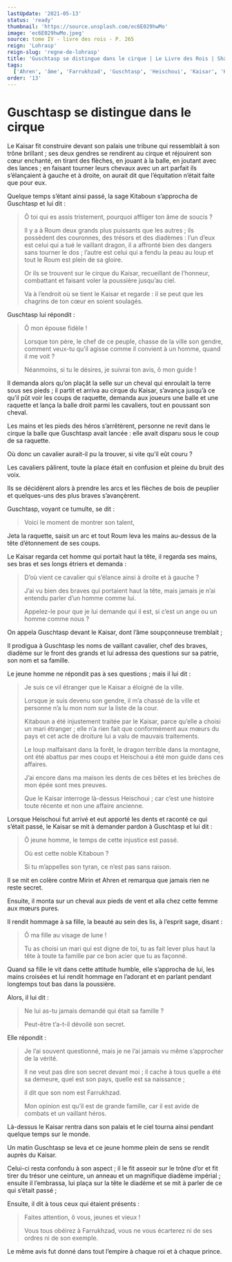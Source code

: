 ```yaml
---
lastUpdate: '2021-05-13'
status: 'ready'
thumbnail: 'https://source.unsplash.com/ec6E029hwMo'
image: 'ec6E029hwMo.jpeg'
source: tome IV - livre des rois - P. 265
reign: 'Lohrasp'
reign-slug: 'regne-de-lohrasp'
title: 'Guschtasp se distingue dans le cirque | Le Livre des Rois | Shâhnâmeh'
tags:
  ['Ahren', 'âme', 'Farrukhzad', 'Guschtasp', 'Heischoui', 'Kaisar', 'Kitaboun', 'Mirin', 'Roum']
order: '13'
---
```


# Guschtasp se distingue dans le cirque

Le Kaisar fit construire devant son palais une tribune qui ressemblait à son trône brillant ; ses deux gendres se rendirent au cirque et réjouirent son cœur enchanté, en tirant des flèches, en jouant à la balle, en joutant avec des lances ; en faisant tourner leurs chevaux avec un art parfait ils s’élançaient à gauche et à droite, on aurait dit que l’équitation n’était faite que pour eux.

Quelque temps s’étant ainsi passé, la sage Kitaboun s’approcha de Guschtasp et lui dit :

> Ô toi qui es assis tristement, pourquoi affliger ton âme de soucis ?
>
> Il y a à Roum deux grands plus puissants que les autres ; ils possèdent des couronnes, des trésors et des diadèmes : l’un d’eux est celui qui a tué le vaillant dragon, il a affronté bien des dangers sans tourner le dos ; l’autre est celui qui a fendu la peau au loup et tout le Roum est plein de sa gloire.
>
> Or ils se trouvent sur le cirque du Kaisar, recueillant de l’honneur, combattant et faisant voler la poussière jusqu’au ciel.
>
> Va à l’endroit où se tient le Kaisar et regarde : il se peut que les chagrins de ton cœur en soient soulagés.

Guschtasp lui répondit :

> Ô mon épouse fidèle !
>
> Lorsque ton père, le chef de ce peuple, chasse de la ville son gendre, comment veux-tu qu’il agisse comme il convient à un homme, quand il me voit ?
>
> Néanmoins, si tu le désires, je suivrai ton avis, ô mon guide !

Il demanda alors qu’on plaçât la selle sur un cheval qui enroulait la terre sous ses pieds ; il partit et arriva au cirque du Kaisar, s’avança jusqu’à ce qu’il pût voir les coups de raquette, demanda aux joueurs une balle et une raquette et lança la balle droit parmi les cavaliers, tout en poussant son cheval.

Les mains et les pieds des héros s’arrêtèrent, personne ne revit dans le cirque la balle que Guschtasp avait lancée : elle avait disparu sous le coup de sa raquette.

Où donc un cavalier aurait-il pu la trouver, si vite qu’il eût couru ?

Les cavaliers pâlirent, toute la place était en confusion et pleine du bruit des voix.

Ils se décidèrent alors à prendre les arcs et les flèches de bois de peuplier et quelques-uns des plus braves s’avançèrent.

Guschtasp, voyant ce tumulte, se dit :

> Voici le moment de montrer son talent,

Jeta la raquette, saisit un arc et tout Roum leva les mains au-dessus de la tête d’étonnement de ses coups.

Le Kaisar regarda cet homme qui portait haut la tête, il regarda ses mains, ses bras et ses longs étriers et demanda :

> D’où vient ce cavalier qui s’élance ainsi à droite et à gauche ?
>
> J’ai vu bien des braves qui portaient haut la tête, mais jamais je n’ai entendu parler d’un homme comme lui.
>
> Appelez-le pour que je lui demande qui il est, si c’est un ange ou un homme comme nous ?

On appela Guschtasp devant le Kaisar, dont l’âme soupçonneuse tremblait ;

Il prodigua à Guschtasp les noms de vaillant cavalier, chef des braves, diadème sur le front des grands et lui adressa des questions sur sa patrie, son nom et sa famille.

Le jeune homme ne répondit pas à ses questions ; mais il lui dit :

> Je suis ce vil étranger que le Kaisar a éloigné de la ville.
>
> Lorsque je suis devenu son gendre, il m’a chassé de la ville et personne n’a lu mon nom sur la liste de la cour.
>
> Kitaboun a été injustement traitée par le Kaisar, parce qu’elle a choisi un mari étranger ; elle n’a rien fait que conformément aux mœurs du pays et cet acte de droiture lui a valu de mauvais traitements.
>
> Le loup malfaisant dans la forêt, le dragon terrible dans la montagne, ont été abattus par mes coups et Heischoui a été mon guide dans ces affaires.
>
> J’ai encore dans ma maison les dents de ces bêtes et les brèches de mon épée sont mes preuves.
>
> Que le Kaisar interroge là-dessus Heischoui ; car c’est une histoire toute récente et non une affaire ancienne.

Lorsque Heischoui fut arrivé et eut apporté les dents et raconté ce qui s’était passé, le Kaisar se mit à demander pardon à Guschtasp et lui dit :

> Ô jeune homme, le temps de cette injustice est passé.
>
> Où est cette noble Kitaboun ?
>
> Si tu m’appelles son tyran, ce n’est pas sans raison.

Il se mit en colère contre Mirin et Ahren et remarqua que jamais rien ne reste secret.

Ensuite, il monta sur un cheval aux pieds de vent et alla chez cette femme aux mœurs pures.

Il rendit hommage à sa fille, la beauté au sein des lis, à l’esprit sage, disant :

> Ô ma fille au visage de lune !
>
> Tu as choisi un mari qui est digne de toi, tu as fait lever plus haut la tête à toute ta famille par ce bon acier que tu as façonné.

Quand sa fille le vit dans cette attitude humble, elle s’approcha de lui, les mains croisées et lui rendit hommage en l’adorant et en parlant pendant longtemps tout bas dans la poussière.

Alors, il lui dit :

> Ne lui as-tu jamais demandé qui était sa famille ?
>
> Peut-être t’a-t-il dévoilé son secret.

Elle répondit :

> Je l’ai souvent questionné, mais je ne l’ai jamais vu même s’approcher de la vérité.
>
> Il ne veut pas dire son secret devant moi ; il cache à tous quelle a été sa demeure, quel est son pays, quelle est sa naissance ;
>
> il dit que son nom est Farrukhzad.
>
> Mon opinion est qu’il est de grande famille, car il est avide de combats et un vaillant héros.

Là-dessus le Kaisar rentra dans son palais et le ciel tourna ainsi pendant quelque temps sur le monde.

Un matin Guschtasp se leva et ce jeune homme plein de sens se rendit auprès du Kaisar.

Celui-ci resta confondu à son aspect ; il le fit asseoir sur le trône d’or et fit tirer du trésor une ceinture, un anneau et un magnifique diadème impérial ; ensuite il l’embrassa, lui plaça sur la tête le diadème et se mit à parler de ce qui s’était passé ;

Ensuite, il dit à tous ceux qui étaient présents :

> Faites attention, ô vous, jeunes et vieux !
>
> Vous tous obéirez à Farrukhzad, vous ne vous écarterez ni de ses ordres ni de son exemple.

Le même avis fut donné dans tout l’empire à chaque roi et à chaque prince.
